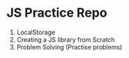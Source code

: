 
# JS Practice Repo

1. LocalStorage
2. Creating a JS library from Scratch 
3. Problem Solving (Practise problems)

